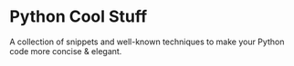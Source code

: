Python Cool Stuff
=================

A collection of snippets and well-known techniques to make your Python code more concise &amp; elegant.
